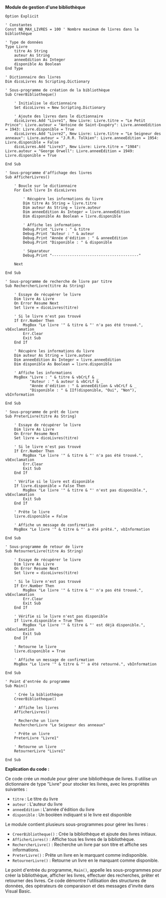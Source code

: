 **Module de gestion d'une bibliothèque**

```visual basic
Option Explicit

' Constantes
Const NB_MAX_LIVRES = 100 ' Nombre maximum de livres dans la bibliothèque

' Type de données
Type Livre
    titre As String
    auteur As String
    anneeEdition As Integer
    disponible As Boolean
End Type

' Dictionnaire des livres
Dim dicoLivres As Scripting.Dictionary

' Sous-programme de création de la bibliothèque
Sub CreerBibliotheque()

    ' Initialise le dictionnaire
    Set dicoLivres = New Scripting.Dictionary

    ' Ajoute des livres dans le dictionnaire
    dicoLivres.Add "Livre1", New Livre: Livre.titre = "Le Petit Prince": Livre.auteur = "Antoine de Saint-Exupéry": Livre.anneeEdition = 1943: Livre.disponible = True
    dicoLivres.Add "Livre2", New Livre: Livre.titre = "Le Seigneur des anneaux": Livre.auteur = "J.R.R. Tolkien": Livre.anneeEdition = 1954: Livre.disponible = False
    dicoLivres.Add "Livre3", New Livre: Livre.titre = "1984": Livre.auteur = "George Orwell": Livre.anneeEdition = 1949: Livre.disponible = True

End Sub

' Sous-programme d'affichage des livres
Sub AfficherLivres()

    ' Boucle sur le dictionnaire
    For Each livre In dicoLivres

        ' Récupère les informations du livre
        Dim titre As String = livre.titre
        Dim auteur As String = livre.auteur
        Dim anneeEdition As Integer = livre.anneeEdition
        Dim disponible As Boolean = livre.disponible

        ' Affiche les informations
        Debug.Print "Livre : " & titre
        Debug.Print "Auteur : " & auteur
        Debug.Print "Année d'édition : " & anneeEdition
        Debug.Print "Disponible : " & disponible

        ' Séparateur
        Debug.Print "---------------------------------------"

    Next

End Sub

' Sous-programme de recherche de livre par titre
Sub RechercherLivre(titre As String)

    ' Essaye de récupérer le livre
    Dim livre As Livre
    On Error Resume Next
    Set livre = dicoLivres(titre)

    ' Si le livre n'est pas trouvé
    If Err.Number Then
        MsgBox "Le livre '" & titre & "' n'a pas été trouvé.", vbExclamation
        Err.Clear
        Exit Sub
    End If

    ' Récupère les informations du livre
    Dim auteur As String = livre.auteur
    Dim anneeEdition As Integer = livre.anneeEdition
    Dim disponible As Boolean = livre.disponible

    ' Affiche les informations
    MsgBox "Livre : " & titre & vbCrLf & _
           "Auteur : " & auteur & vbCrLf & _
           "Année d'édition : " & anneeEdition & vbCrLf & _
           "Disponible : " & IIf(disponible, "Oui", "Non"), vbInformation

End Sub

' Sous-programme de prêt de livre
Sub PreterLivre(titre As String)

    ' Essaye de récupérer le livre
    Dim livre As Livre
    On Error Resume Next
    Set livre = dicoLivres(titre)

    ' Si le livre n'est pas trouvé
    If Err.Number Then
        MsgBox "Le livre '" & titre & "' n'a pas été trouvé.", vbExclamation
        Err.Clear
        Exit Sub
    End If

    ' Vérifie si le livre est disponible
    If livre.disponible = False Then
        MsgBox "Le livre '" & titre & "' n'est pas disponible.", vbExclamation
        Exit Sub
    End If

    ' Prête le livre
    livre.disponible = False

    ' Affiche un message de confirmation
    MsgBox "Le livre '" & titre & "' a été prêté.", vbInformation

End Sub

' Sous-programme de retour de livre
Sub RetournerLivre(titre As String)

    ' Essaye de récupérer le livre
    Dim livre As Livre
    On Error Resume Next
    Set livre = dicoLivres(titre)

    ' Si le livre n'est pas trouvé
    If Err.Number Then
        MsgBox "Le livre '" & titre & "' n'a pas été trouvé.", vbExclamation
        Err.Clear
        Exit Sub
    End If

    ' Vérifie si le livre n'est pas disponible
    If livre.disponible = True Then
        MsgBox "Le livre '" & titre & "' est déjà disponible.", vbExclamation
        Exit Sub
    End If

    ' Retourne le livre
    livre.disponible = True

    ' Affiche un message de confirmation
    MsgBox "Le livre '" & titre & "' a été retourné.", vbInformation

End Sub

' Point d'entrée du programme
Sub Main()

    ' Crée la bibliothèque
    CreerBibliotheque()

    ' Affiche les livres
    AfficherLivres()

    ' Recherche un livre
    RechercherLivre "Le Seigneur des anneaux"

    ' Prête un livre
    PreterLivre "Livre1"

    ' Retourne un livre
    RetournerLivre "Livre1"

End Sub
```

**Explication du code :**

Ce code crée un module pour gérer une bibliothèque de livres. Il utilise un dictionnaire de type "Livre" pour stocker les livres, avec les propriétés suivantes :

* `titre` : Le titre du livre
* `auteur` : L'auteur du livre
* `anneeEdition` : L'année d'édition du livre
* `disponible` : Un booléen indiquant si le livre est disponible

Le module contient plusieurs sous-programmes pour gérer les livres :

* `CreerBibliotheque()` : Crée la bibliothèque et ajoute des livres initiaux.
* `AfficherLivres()` : Affiche tous les livres de la bibliothèque.
* `RechercherLivre()` : Recherche un livre par son titre et affiche ses informations.
* `PreterLivre()` : Prête un livre en le marquant comme indisponible.
* `RetournerLivre()` : Retourne un livre en le marquant comme disponible.

Le point d'entrée du programme, `Main()`, appelle les sous-programmes pour créer la bibliothèque, afficher les livres, effectuer des recherches, prêter et retourner des livres. Ce code démontre l'utilisation des structures de données, des opérateurs de comparaison et des messages d'invite dans Visual Basic.